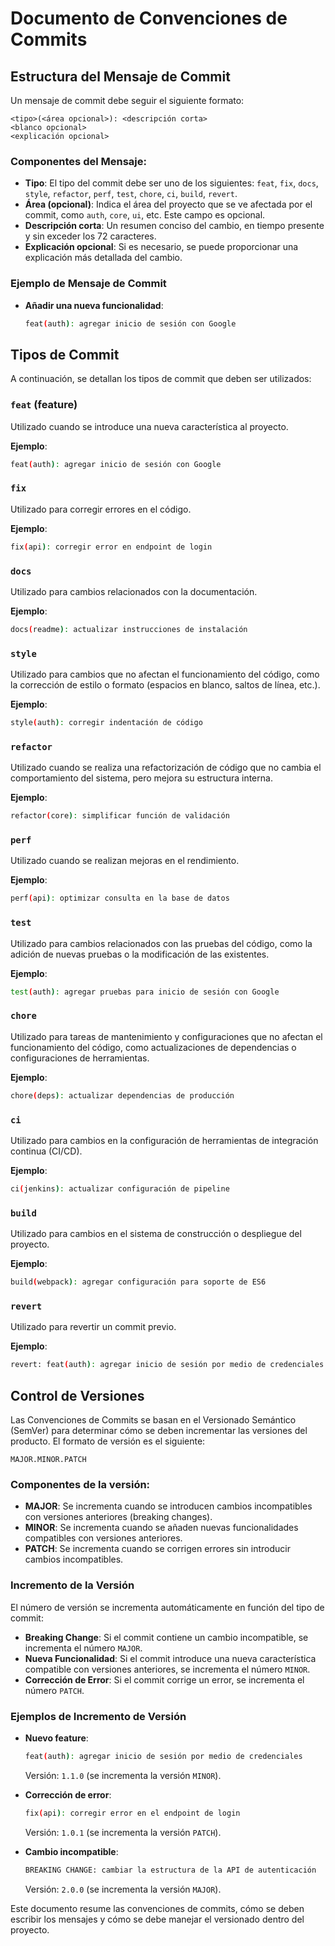 # Documento de Convenciones de Commits

## Estructura del Mensaje de Commit

Un mensaje de commit debe seguir el siguiente formato:

```
<tipo>(<área opcional>): <descripción corta>
<blanco opcional>
<explicación opcional>
```

### Componentes del Mensaje:

- **Tipo**: El tipo del commit debe ser uno de los siguientes: `feat`, `fix`, `docs`, `style`, `refactor`, `perf`, `test`, `chore`, `ci`, `build`, `revert`.
- **Área (opcional)**: Indica el área del proyecto que se ve afectada por el commit, como `auth`, `core`, `ui`, etc. Este campo es opcional.
- **Descripción corta**: Un resumen conciso del cambio, en tiempo presente y sin exceder los 72 caracteres.
- **Explicación opcional**: Si es necesario, se puede proporcionar una explicación más detallada del cambio.

### Ejemplo de Mensaje de Commit

- **Añadir una nueva funcionalidad**:
  ```bash
  feat(auth): agregar inicio de sesión con Google
  ```

## Tipos de Commit

A continuación, se detallan los tipos de commit que deben ser utilizados:

### `feat` (feature)

Utilizado cuando se introduce una nueva característica al proyecto.

**Ejemplo**: 
```bash
feat(auth): agregar inicio de sesión con Google
```

### `fix`

Utilizado para corregir errores en el código.

**Ejemplo**: 
```bash
fix(api): corregir error en endpoint de login
```

### `docs`

Utilizado para cambios relacionados con la documentación.

**Ejemplo**: 
```bash
docs(readme): actualizar instrucciones de instalación
```

### `style`

Utilizado para cambios que no afectan el funcionamiento del código, como la corrección de estilo o formato (espacios en blanco, saltos de línea, etc.).

**Ejemplo**: 
```bash
style(auth): corregir indentación de código
```

### `refactor`

Utilizado cuando se realiza una refactorización de código que no cambia el comportamiento del sistema, pero mejora su estructura interna.

**Ejemplo**: 
```bash
refactor(core): simplificar función de validación
```

### `perf`

Utilizado cuando se realizan mejoras en el rendimiento.

**Ejemplo**: 
```bash
perf(api): optimizar consulta en la base de datos
```

### `test`

Utilizado para cambios relacionados con las pruebas del código, como la adición de nuevas pruebas o la modificación de las existentes.

**Ejemplo**: 
```bash
test(auth): agregar pruebas para inicio de sesión con Google
```

### `chore`

Utilizado para tareas de mantenimiento y configuraciones que no afectan el funcionamiento del código, como actualizaciones de dependencias o configuraciones de herramientas.

**Ejemplo**: 
```bash
chore(deps): actualizar dependencias de producción
```

### `ci`

Utilizado para cambios en la configuración de herramientas de integración continua (CI/CD).

**Ejemplo**: 
```bash
ci(jenkins): actualizar configuración de pipeline
```

### `build`

Utilizado para cambios en el sistema de construcción o despliegue del proyecto.

**Ejemplo**: 
```bash
build(webpack): agregar configuración para soporte de ES6
```

### `revert`

Utilizado para revertir un commit previo.

**Ejemplo**: 
```bash
revert: feat(auth): agregar inicio de sesión por medio de credenciales
```

## Control de Versiones

Las Convenciones de Commits se basan en el Versionado Semántico (SemVer) para determinar cómo se deben incrementar las versiones del producto. El formato de versión es el siguiente:

```
MAJOR.MINOR.PATCH
```

### Componentes de la versión:

- **MAJOR**: Se incrementa cuando se introducen cambios incompatibles con versiones anteriores (breaking changes).
- **MINOR**: Se incrementa cuando se añaden nuevas funcionalidades compatibles con versiones anteriores.
- **PATCH**: Se incrementa cuando se corrigen errores sin introducir cambios incompatibles.

### Incremento de la Versión

El número de versión se incrementa automáticamente en función del tipo de commit:

- **Breaking Change**: Si el commit contiene un cambio incompatible, se incrementa el número `MAJOR`.
- **Nueva Funcionalidad**: Si el commit introduce una nueva característica compatible con versiones anteriores, se incrementa el número `MINOR`.
- **Corrección de Error**: Si el commit corrige un error, se incrementa el número `PATCH`.

### Ejemplos de Incremento de Versión

- **Nuevo feature**: 
  ```bash
  feat(auth): agregar inicio de sesión por medio de credenciales
  ```
  Versión: `1.1.0` (se incrementa la versión `MINOR`).

- **Corrección de error**: 
  ```bash
  fix(api): corregir error en el endpoint de login
  ```
  Versión: `1.0.1` (se incrementa la versión `PATCH`).

- **Cambio incompatible**:
  ```bash
  BREAKING CHANGE: cambiar la estructura de la API de autenticación
  ```
  Versión: `2.0.0` (se incrementa la versión `MAJOR`).


Este documento resume las convenciones de commits, cómo se deben escribir los mensajes y cómo se debe manejar el versionado dentro del proyecto.
